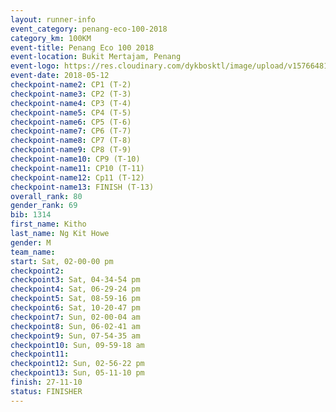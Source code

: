 ```yaml
--- 
layout: runner-info 
event_category: penang-eco-100-2018 
category_km: 100KM 
event-title: Penang Eco 100 2018 
event-location: Bukit Mertajam, Penang 
event-logo: https://res.cloudinary.com/dykbosktl/image/upload/v1576648106/Logo/Logo_lovxhg.jpg 
event-date: 2018-05-12 
checkpoint-name2: CP1 (T-2) 
checkpoint-name3: CP2 (T-3) 
checkpoint-name4: CP3 (T-4) 
checkpoint-name5: CP4 (T-5) 
checkpoint-name6: CP5 (T-6) 
checkpoint-name7: CP6 (T-7) 
checkpoint-name8: CP7 (T-8) 
checkpoint-name9: CP8 (T-9) 
checkpoint-name10: CP9 (T-10) 
checkpoint-name11: CP10 (T-11) 
checkpoint-name12: Cp11 (T-12) 
checkpoint-name13: FINISH (T-13) 
overall_rank: 80
gender_rank: 69
bib: 1314
first_name: Kitho
last_name: Ng Kit Howe
gender: M
team_name: 
start: Sat, 02-00-00 pm
checkpoint2: 
checkpoint3: Sat, 04-34-54 pm
checkpoint4: Sat, 06-29-24 pm
checkpoint5: Sat, 08-59-16 pm
checkpoint6: Sat, 10-20-47 pm
checkpoint7: Sun, 02-00-04 am
checkpoint8: Sun, 06-02-41 am
checkpoint9: Sun, 07-54-35 am
checkpoint10: Sun, 09-59-18 am
checkpoint11: 
checkpoint12: Sun, 02-56-22 pm
checkpoint13: Sun, 05-11-10 pm
finish: 27-11-10
status: FINISHER
--- 
```

